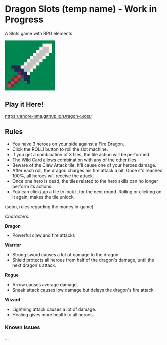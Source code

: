 # Dragon Slots (temp name) - Work in Progress

A Slots game with RPG elements.

[![Sword](https://github.com/andre-lima/Dragon-Slots/blob/master/images/sword.png?raw=true)](#)

## Play it Here!
https://andre-lima.github.io/Dragon-Slots/

## Rules
- You have 3 heroes on your side against a Fire Dragon.
- Click the ROLL! button to roll the slot machine.
- If you get a combination of 3 tiles, the tile action will be performed.
- The Wild Card allows combination with any of the other tiles.
- Beware of the Claw Attack tile. It'll cause one of your heroes damage.
- After each roll, the dragon charges his fire attack a bit. Once it's reached 100%, all heroes will receive the attack.
- Once one hero is dead, the tiles related to the hero skills can no longer perform its actions.
- You can click/tap a tile to lock it for the next round. Rolling or clicking on it again, makes the tile unlock.

(soon, rules regarding the money in-game)

*Characters:*

**Dragon**
- Powerful claw and fire attacks

**Warrior**
- Strong sword causes a lot of damage to the dragon
- Shield protects all heroes from half of the dragon's damage, until the next dragon's attack.

**Rogue**
- Arrow causes average damage.
- Sneak attack causes low damage but delays the dragon's fire attack.

**Wizard**
- Lightning attack causes a lot of damage.
- Healing gives more health to all heroes.


### Known Issues
...
